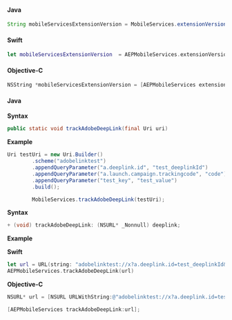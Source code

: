 <Variant platform="android" api="extension-version" repeat="2"/>

#### Java

```java
String mobileServicesExtensionVersion = MobileServices.extensionVersion();
```

<Variant platform="ios" api="extension-version" repeat="4"/>

#### Swift

```swift
let mobileServicesExtensionVersion  = AEPMobileServices.extensionVersion()
```

#### Objective-C

```objectivec
NSString *mobileServicesExtensionVersion = [AEPMobileServices extensionVersion];
```

<Variant platform="android" api="track-adobe-deep-link" repeat="5"/>

#### Java

**Syntax**

```java
public static void trackAdobeDeepLink(final Uri uri)
```

**Example**

```java
Uri testUri = new Uri.Builder()
        .scheme("adobelinktest")
        .appendQueryParameter("a.deeplink.id", "test_deeplinkId")
        .appendQueryParameter("a.launch.campaign.trackingcode", "code")
        .appendQueryParameter("test_key", "test_value")        
        .build();

        MobileServices.trackAdobeDeepLink(testUri);
```


<Variant platform="ios" api="track-adobe-deep-link" repeat="7"/>

**Syntax**

```objectivec
+ (void) trackAdobeDeepLink: (NSURL* _Nonnull) deeplink;
```

**Example**

**Swift**

```swift
let url = URL(string: "adobelinktest://x?a.deeplink.id=test_deeplinkId&a.launch.campaign.trackingcode=code&test_key=test_value")!
AEPMobileServices.trackAdobeDeepLink(url)
```

**Objective-C**

```objectivec
NSURL* url = [NSURL URLWithString:@"adobelinktest://x?a.deeplink.id=test_deeplinkId&a.launch.campaign.trackingcode=code&test_key=test_value"];

[AEPMobileServices trackAdobeDeepLink:url];
```
